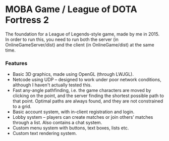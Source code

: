 # MOBA Game / League of DOTA Fortress 2

The foundation for a League of Legends-style game, made by me in 2015. In order to run this, you need to run both the server (in OnlineGameServer/dist) and the client (in OnlineGame/dist) at the same time.

### Features

- Basic 3D graphics, made using OpenGL (through LWJGL).
- Netcode using UDP – designed to work under poor network conditions, although I haven't actually tested this.
- Fast any-angle pathfinding, i.e. the game characters are moved by clicking on the point, and the server finding the shortest possible path to that point. Optimal paths are always found, and they are not constrained to a grid.
- Basic account system, with in-client registration and login.
- Lobby system – players can create matches or join others’ matches through a list. Also contains a chat system.
- Custom menu system with buttons, text boxes, lists etc.
- Custom text rendering system.
